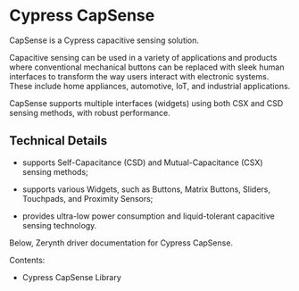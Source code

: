<!-- _lib.cypress.capsense -->
# Cypress CapSense

CapSense is a Cypress capacitive sensing solution.

Capacitive sensing can be used in a variety of applications and products where conventional mechanical buttons can be replaced with sleek human interfaces to transform the way users interact with electronic systems. These include home appliances, automotive, IoT, and industrial applications.

CapSense supports multiple interfaces (widgets) using both CSX and CSD sensing methods, with robust performance.

## Technical Details


* supports Self-Capacitance (CSD) and Mutual-Capacitance (CSX) sensing methods;


* supports various Widgets, such as Buttons, Matrix Buttons, Sliders, Touchpads, and Proximity Sensors;


* provides ultra-low power consumption and liquid-tolerant capacitive sensing technology.

Below, Zerynth driver documentation for Cypress CapSense.

Contents:


* Cypress CapSense Library
